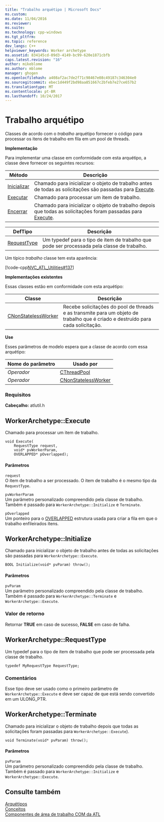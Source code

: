 ```yaml
---
title: "Trabalho arquétipo | Microsoft Docs"
ms.custom: 
ms.date: 11/04/2016
ms.reviewer: 
ms.suite: 
ms.technology: cpp-windows
ms.tgt_pltfrm: 
ms.topic: reference
dev_langs: C++
helpviewer_keywords: Worker archetype
ms.assetid: 834145cd-09d3-4149-bc99-620e1871cbfb
caps.latest.revision: "16"
author: mikeblome
ms.author: mblome
manager: ghogen
ms.openlocfilehash: a408af2ac7de2f71c98467e08c49187c346304e0
ms.sourcegitcommit: ebec1d449f2bd98aa851667c2bfeb7e27ce657b2
ms.translationtype: MT
ms.contentlocale: pt-BR
ms.lasthandoff: 10/24/2017
---
```

# <a name="worker-archetype"></a>Trabalho arquétipo
Classes de acordo com o *trabalho* arquétipo fornecer o código para processar os itens de trabalho em fila em um pool de threads.  
  
 **Implementação**  
  
 Para implementar uma classe em conformidade com esta arquétipo, a classe deve fornecer os seguintes recursos:  
  
|Método|Descrição|  
|------------|-----------------|  
|[Inicializar](#initialize)|Chamado para inicializar o objeto de trabalho antes de todas as solicitações são passadas para [Execute](#execute).|  
|[Executar](#execute)|Chamado para processar um item de trabalho.|  
|[Encerrar](#terminate)|Chamado para inicializar o objeto de trabalho depois que todas as solicitações foram passadas para [Execute](#execute).|  
  
|DefTipo|Descrição|  
|-------------|-----------------|  
|[RequestType](#requesttype)|Um typedef para o tipo de item de trabalho que pode ser processada pela classe de trabalho.|  
  
 Um típico *trabalho* classe tem esta aparência:  
  
 [!code-cpp[NVC_ATL_Utilities#137](../../atl/codesnippet/cpp/worker-archetype_1.cpp)]  
  
 **Implementações existentes**  
  
 Essas classes estão em conformidade com esta arquétipo:  
  
|Classe|Descrição|  
|-----------|-----------------|  
|[CNonStatelessWorker](../../atl/reference/cnonstatelessworker-class.md)|Recebe solicitações do pool de threads e as transmite para um objeto de trabalho que é criado e destruído para cada solicitação.|  
  
 **Use**  
  
 Esses parâmetros de modelo espera que a classe de acordo com essa arquétipo:  
  
|Nome do parâmetro|Usado por|  
|--------------------|-------------|  
|*Operador*|[CThreadPool](../../atl/reference/cthreadpool-class.md)|  
|*Operador*|[CNonStatelessWorker](../../atl/reference/cnonstatelessworker-class.md)|  
  
### <a name="requirements"></a>Requisitos  
 **Cabeçalho:** atlutil.h  
  
## <a name="execute"></a>WorkerArchetype::Execute
Chamado para processar um item de trabalho.  
  
  
  
```  
void Execute(
    RequestType request,  
    void* pvWorkerParam,  
    OVERLAPPED* pOverlapped);
```  
  
#### <a name="parameters"></a>Parâmetros  
 `request`  
 O item de trabalho a ser processado. O item de trabalho é o mesmo tipo da `RequestType`.  
  
 `pvWorkerParam`  
 Um parâmetro personalizado compreendido pela classe de trabalho. Também é passado para `WorkerArchetype::Initialize` e `Terminate`.  
  
 `pOverlapped`  
 Um ponteiro para o [OVERLAPPED](http://msdn.microsoft.com/library/windows/desktop/ms684342) estrutura usada para criar a fila em que o trabalho enfileirados itens.  
  
## <a name="initialize"></a>WorkerArchetype::Initialize
Chamado para inicializar o objeto de trabalho antes de todas as solicitações são passadas para `WorkerArchetype::Execute`.  
```
BOOL Initialize(void* pvParam) throw();
```  
  
#### <a name="parameters"></a>Parâmetros  
 `pvParam`  
 Um parâmetro personalizado compreendido pela classe de trabalho. Também é passado para `WorkerArchetype::Terminate` e `WorkerArchetype::Execute`.  
  
### <a name="return-value"></a>Valor de retorno  
 Retornar **TRUE** em caso de sucesso, **FALSE** em caso de falha.  
  
## <a name="requesttype"></a>WorkerArchetype::RequestType
Um typedef para o tipo de item de trabalho que pode ser processada pela classe de trabalho.  
  
```  
typedef MyRequestType RequestType;    
```  
  
### <a name="remarks"></a>Comentários  
 Esse tipo deve ser usado como o primeiro parâmetro de `WorkerArchetype::Execute` e deve ser capaz de que está sendo convertido em um ULONG_PTR.  
  
## <a name="terminate"></a>WorkerArchetype::Terminate
Chamado para inicializar o objeto de trabalho depois que todas as solicitações foram passadas para `WorkerArchetype::Execute`).  
    
``` 
void Terminate(void* pvParam) throw();
```  
  
#### <a name="parameters"></a>Parâmetros  
 `pvParam`  
 Um parâmetro personalizado compreendido pela classe de trabalho. Também é passado para `WorkerArchetype::Initialize` e `WorkerArchetype::Execute`.  
  
## <a name="see-also"></a>Consulte também  
 [Arquétipos](../../atl/reference/atl-archetypes.md)   
 [Conceitos](../../atl/active-template-library-atl-concepts.md)   
 [Componentes de área de trabalho COM da ATL](../../atl/atl-com-desktop-components.md)



